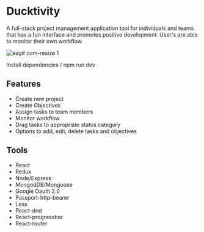 # Ducktivity

A full-stack project management application tool for individuals and teams that has a fun interface and promotes positive development.  User's are able to monitor their own workflow.

![ezgif com-resize 1](https://cloud.githubusercontent.com/assets/17189463/21067969/9d4725d6-be23-11e6-9e8e-ecc8a0e73e13.gif)

Install dependencies / npm run dev

## Features
  - Create new project
  - Create Objectives
  - Assign tasks to team members
  - Monitor workflow
  - Drag tasks to appropriate status category
  - Options to add, edit, delete tasks and objectives

## Tools
  - React
  - Redux
  - Node/Express
  - MongodDB/Mongoose
  - Google Oauth 2.0
  - Passport-http-bearer
  - Less
  - React-dnd
  - React-progressbar
  - React-router
